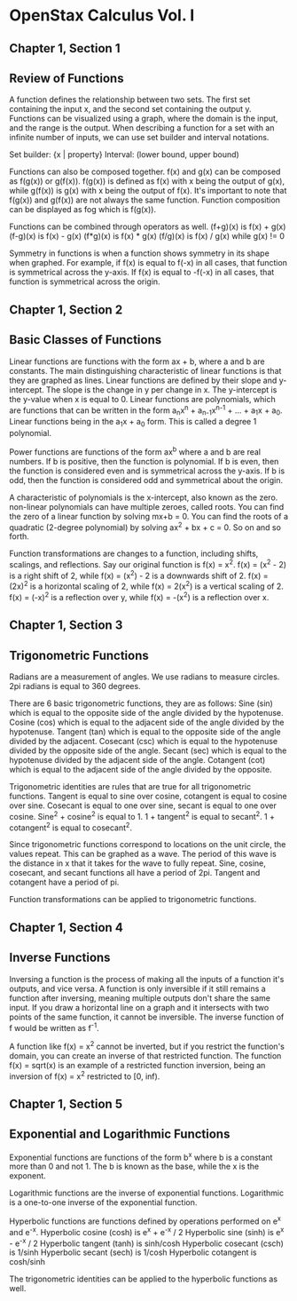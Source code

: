 # OpenStax Calculus Vol. I

## Chapter 1, Section 1
## Review of Functions

A function defines the relationship between two sets. The first set containing the input x, and the second set containing the output y.
Functions can be visualized using a graph, where the domain is the input, and the range is the output.
When describing a function for a set with an infinite number of inputs, we can use set builder and interval notations.

Set builder: {x | property}
Interval: (lower bound, upper bound)

Functions can also be composed together. f(x) and g(x) can be composed as f(g(x)) or g(f(x)).
f(g(x)) is defined as f(x) with x being the output of g(x), while g(f(x)) is g(x) with x being the output of f(x).
It's important to note that f(g(x)) and g(f(x)) are not always the same function.
Function composition can be displayed as fog which is f(g(x)).

Functions can be combined through operators as well.
(f+g)(x) is f(x) + g(x)
(f-g)(x) is f(x) - g(x)
(f*g)(x) is f(x) * g(x)
(f/g)(x) is f(x) / g(x) while g(x) != 0

Symmetry in functions is when a function shows symmetry in its shape when graphed.
For example, if f(x) is equal to f(-x) in all cases, that function is symmetrical across the y-axis.
If f(x) is equal to -f(-x) in all cases, that function is symmetrical across the origin.

## Chapter 1, Section 2
## Basic Classes of Functions

Linear functions are functions with the form ax + b, where a and b are constants.
The main distinguishing characteristic of linear functions is that they are graphed as lines.
Linear functions are defined by their slope and y-intercept. The slope is the change in y per change in x.
The y-intercept is the y-value when x is equal to 0.
Linear functions are polynomials, which are functions that can be written in the form a<sub>n</sub>x<sup>n</sup> + a<sub>n-1</sub>x<sup>n-1</sup> + ... + a<sub>1</sub>x + a<sub>0</sub>.
Linear functions being in the a<sub>1</sub>x + a<sub>0</sub> form. This is called a degree 1 polynomial.

Power functions are functions of the form ax<sup>b</sup> where a and b are real numbers. If b is positive, then the function is polynomial.
If b is even, then the function is considered even and is symmetrical across the y-axis. If b is odd, then the function is considered odd and symmetrical about the origin.

A characteristic of polynomials is the x-intercept, also known as the zero. non-linear polynomials can have multiple zeroes, called roots.
You can find the zero of a linear function by solving mx+b = 0.
You can find the roots of a quadratic (2-degree polynomial) by solving ax<sup>2</sup> + bx + c = 0. So on and so forth.

Function transformations are changes to a function, including shifts, scalings, and reflections.
Say our original function is f(x) = x<sup>2</sup>.
f(x) = (x<sup>2</sup> - 2) is a right shift of 2, while f(x) = (x<sup>2</sup>) - 2 is a downwards shift of 2.
f(x) = (2x)<sup>2</sup> is a horizontal scaling of 2, while f(x) = 2(x<sup>2</sup>) is a vertical scaling of 2.
f(x) = (-x)<sup>2</sup> is a reflection over y, while f(x) = -(x<sup>2</sup>) is a reflection over x.

## Chapter 1, Section 3
## Trigonometric Functions

Radians are a measurement of angles. We use radians to measure circles. 2pi radians is equal to 360 degrees.

There are 6 basic trigonometric functions, they are as follows:
Sine (sin) which is equal to the opposite side of the angle divided by the hypotenuse.
Cosine (cos) which is equal to the adjacent side of the angle divided by the hypotenuse.
Tangent (tan) which is equal to the opposite side of the angle divided by the adjacent.
Cosecant (csc) which is equal to the hypotenuse divided by the opposite side of the angle.
Secant (sec) which is equal to the hypotenuse divided by the adjacent side of the angle.
Cotangent (cot) which is equal to the adjacent side of the angle divided by the opposite.

Trigonometric identities are rules that are true for all trigonometric functions.
Tangent is equal to sine over cosine, cotangent is equal to cosine over sine.
Cosecant is equal to one over sine, secant is equal to one over cosine.
Sine<sup>2</sup> + cosine<sup>2</sup> is equal to 1.
1 + tangent<sup>2</sup> is equal to secant<sup>2</sup>.
1 + cotangent<sup>2</sup> is equal to cosecant<sup>2</sup>.

Since trigonometric functions correspond to locations on the unit circle, the values repeat. This can be graphed as a wave.
The period of this wave is the distance in x that it takes for the wave to fully repeat.
Sine, cosine, cosecant, and secant functions all have a period of 2pi. Tangent and cotangent have a period of pi.

Function transformations can be applied to trigonometric functions.

## Chapter 1, Section 4
## Inverse Functions

Inversing a function is the process of making all the inputs of a function it's outputs, and vice versa. 
A function is only inversible if it still remains a function after inversing, meaning multiple outputs don't share the same input.
If you draw a horizontal line on a graph and it intersects with two points of the same function, it cannot be inversible.
The inverse function of f would be written as f<sup>-1</sup>.

A function like f(x) = x<sup>2</sup> cannot be inverted, but if you restrict the function's domain, you can create an inverse of that restricted function.
The function f(x) = sqrt(x) is an example of a restricted function inversion, being an inversion of f(x) = x<sup>2</sup> restricted to [0, inf).

## Chapter 1, Section 5
## Exponential and Logarithmic Functions

Exponential functions are functions of the form b<sup>x</sup> where b is a constant more than 0 and not 1. 
The b is known as the base, while the x is the exponent.

Logarithmic functions are the inverse of exponential functions.
Logarithmic is a one-to-one inverse of the exponential function.

Hyperbolic functions are functions defined by operations performed on e<sup>x</sup> and e<sup>-x</sup>.
Hyperbolic cosine (cosh) is e<sup>x</sup> + e<sup>-x</sup> / 2
Hyperbolic sine (sinh) is e<sup>x</sup> - e<sup>-x</sup> / 2
Hyperbolic tangent (tanh) is sinh/cosh
Hyperbolic cosecant (csch) is 1/sinh
Hyperbolic secant (sech) is 1/cosh
Hyperbolic cotangent is cosh/sinh

The trigonometric identities can be applied to the hyperbolic functions as well.

